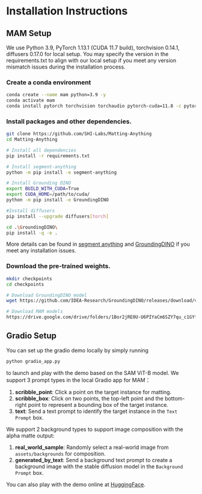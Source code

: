 # Installation Instructions
## MAM Setup
We use Python 3.9, PyTorch 1.13.1 (CUDA 11.7 build), torchvision 0.14.1, diffusers 0.17.0 for local setup. You may specify the version in the requirements.txt to align with our local setup if you meet any version mismatch issues during the installation process.

### Create a conda environment
  
  ```bash
  conda create --name mam python=3.9 -y
  conda activate mam
  conda install pytorch torchvision torchaudio pytorch-cuda=11.8 -c pytorch -c nvidia
  ```

### Install packages and other dependencies.

  ```bash
  git clone https://github.com/SHI-Labs/Matting-Anything
  cd Matting-Anything

  # Install all dependencies
  pip install -r requirements.txt

  # Install segment-anything
  python -m pip install -e segment-anything

  # Install Grounding DINO
  export BUILD_WITH_CUDA=True
  export CUDA_HOME=/path/to/cuda/
  python -m pip install -e GroundingDINO

  #Install diffusers
  pip install --upgrade diffusers[torch]

  cd .\GroundingDINO\
  pip install -q -e .
  ```
More details can be found in [segment anything](https://github.com/facebookresearch/segment-anything#installation) and [ GroundingDINO](https://github.com/IDEA-Research/GroundingDINO#install) if you meet any installation issues.

### Download the pre-trained weights.

  ```bash
  mkdir checkpoints
  cd checkpoints

  # Download GroundingDINO model
  wget https://github.com/IDEA-Research/GroundingDINO/releases/download/v0.1.0-alpha/groundingdino_swint_ogc.pth

  # Download MAM models
  https://drive.google.com/drive/folders/1Bor2jRE0U-U6PIYaCm6SZY7qu_c1GYfq?usp=sharing
  ```

## Gradio Setup
You can set up the gradio demo locally by simply running 
```bash
python gradio_app.py
```
to launch and play with the demo based on the SAM ViT-B model.
We support 3 prompt types in the local Gradio app for MAM：

1. **scribble_point**: Click a point on the target instance for matting.
2. **scribble_box**: Click on two points, the top-left point and the bottom-right point to represent a bounding box of the target instance.
3. **text**: Send a text prompt to identify the target instance in the `Text Prompt` box.

We support 2 background types to support image composition with the alpha matte output:

1. **real_world_sample**: Randomly select a real-world image from `assets/backgrounds` for composition.
2. **generated_by_text**: Send a background text prompt to create a background image with the stable diffusion model in the `Background Prompt` box.

You can also play with the demo online at [HuggingFace](https://huggingface.co/spaces/shi-labs/Matting-Anything).
